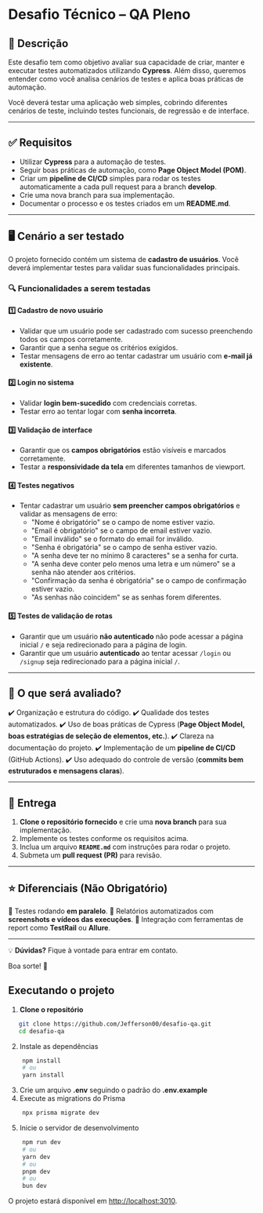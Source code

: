 # Desafio Técnico – QA Pleno

## 📌 Descrição

Este desafio tem como objetivo avaliar sua capacidade de criar, manter e executar testes automatizados utilizando **Cypress**. Além disso, queremos entender como você analisa cenários de testes e aplica boas práticas de automação.

Você deverá testar uma aplicação web simples, cobrindo diferentes cenários de teste, incluindo testes funcionais, de regressão e de interface.

---

## ✅ Requisitos

- Utilizar **Cypress** para a automação de testes.
- Seguir boas práticas de automação, como **Page Object Model (POM)**.
- Criar um **pipeline de CI/CD** simples para rodar os testes automaticamente a cada pull request para a branch **develop**.
- Crie uma nova branch para sua implementação.
- Documentar o processo e os testes criados em um **README.md**.

---

## 🖥️ Cenário a ser testado

O projeto fornecido contém um sistema de **cadastro de usuários**. Você deverá implementar testes para validar suas funcionalidades principais.

### 🔍 Funcionalidades a serem testadas

#### 1️⃣ Cadastro de novo usuário

- Validar que um usuário pode ser cadastrado com sucesso preenchendo todos os campos corretamente.
- Garantir que a senha segue os critérios exigidos.
- Testar mensagens de erro ao tentar cadastrar um usuário com **e-mail já existente**.

#### 2️⃣ Login no sistema

- Validar **login bem-sucedido** com credenciais corretas.
- Testar erro ao tentar logar com **senha incorreta**.

#### 3️⃣ Validação de interface

- Garantir que os **campos obrigatórios** estão visíveis e marcados corretamente.
- Testar a **responsividade da tela** em diferentes tamanhos de viewport.

#### 4️⃣ Testes negativos

- Tentar cadastrar um usuário **sem preencher campos obrigatórios** e validar as mensagens de erro:
  - "Nome é obrigatório" se o campo de nome estiver vazio.
  - "Email é obrigatório" se o campo de email estiver vazio.
  - "Email inválido" se o formato do email for inválido.
  - "Senha é obrigatória" se o campo de senha estiver vazio.
  - "A senha deve ter no mínimo 8 caracteres" se a senha for curta.
  - "A senha deve conter pelo menos uma letra e um número" se a senha não atender aos critérios.
  - "Confirmação da senha é obrigatória" se o campo de confirmação estiver vazio.
  - "As senhas não coincidem" se as senhas forem diferentes.

#### 5️⃣ Testes de validação de rotas

- Garantir que um usuário **não autenticado** não pode acessar a página inicial `/` e seja redirecionado para a página de login.
- Garantir que um usuário **autenticado** ao tentar acessar `/login` ou `/signup` seja redirecionado para a página inicial `/`.

---

## 🎯 O que será avaliado?

✔️ Organização e estrutura do código.
✔️ Qualidade dos testes automatizados.
✔️ Uso de boas práticas de Cypress (**Page Object Model, boas estratégias de seleção de elementos, etc.**).
✔️ Clareza na documentação do projeto.
✔️ Implementação de um **pipeline de CI/CD** (GitHub Actions).
✔️ Uso adequado do controle de versão (**commits bem estruturados e mensagens claras**).

---

## 🚀 Entrega

1. **Clone o repositório fornecido** e crie uma **nova branch** para sua implementação.
2. Implemente os testes conforme os requisitos acima.
3. Inclua um arquivo **`README.md`** com instruções para rodar o projeto.
4. Submeta um **pull request (PR)** para revisão.

---

## ⭐ Diferenciais (Não Obrigatório)

🌟 Testes rodando **em paralelo**.
🌟 Relatórios automatizados com **screenshots e vídeos das execuções**.
🌟 Integração com ferramentas de report como **TestRail** ou **Allure**.

---

💡 **Dúvidas?** Fique à vontade para entrar em contato.

Boa sorte! 🚀

## Executando o projeto

1. **Clone o repositório**

```bash
   git clone https://github.com/Jefferson00/desafio-qa.git
   cd desafio-qa
```

2. Instale as dependências

```bash
    npm install
    # ou
    yarn install
```

3. Crie um arquivo **.env** seguindo o padrão do **.env.example**
4. Execute as migrations do Prisma

```bash
    npx prisma migrate dev
```

5. Inicie o servidor de desenvolvimento

```bash
    npm run dev
    # ou
    yarn dev
    # ou
    pnpm dev
    # ou
    bun dev
```

O projeto estará disponível em [http://localhost:3010](http://localhost:3010).
